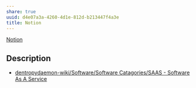 ```yaml
---
share: true
uuid: d4e07a3a-4260-4d1e-812d-b213447f4a3e
title: Notion
---
```

[Notion](https://www.notion.so/)


## Description

* [dentropydaemon-wiki/Software/Software Catagories/SAAS - Software As A Service](/undefined)